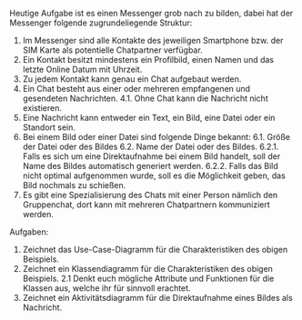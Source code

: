 Heutige Aufgabe ist es einen Messenger grob nach zu bilden, dabei hat der Messenger folgende zugrundeliegende Struktur:

1. Im Messenger sind alle Kontakte des jeweiligen Smartphone bzw. der SIM Karte als potentielle Chatpartner verfügbar.
2. Ein Kontakt besitzt mindestens ein Profilbild, einen Namen und das letzte Online Datum mit Uhrzeit.
3. Zu jedem Kontakt kann genau ein Chat aufgebaut werden.
4. Ein Chat besteht aus einer oder mehreren empfangenen und gesendeten Nachrichten.
4.1. Ohne Chat kann die Nachricht nicht existieren.
5. Eine Nachricht kann entweder ein Text, ein Bild, eine Datei oder ein Standort sein.
6. Bei einem Bild oder einer Datei sind folgende Dinge bekannt:
6.1. Größe der Datei oder des Bildes 
6.2. Name der Datei oder des Bildes.
6.2.1. Falls es sich um eine Direktaufnahme bei einem Bild handelt, soll der Name des Bildes automatisch generiert werden.
6.2.2. Falls das Bild nicht optimal aufgenommen wurde, soll es die Möglichkeit geben, das Bild nochmals zu schießen.
7. Es gibt eine Spezialisierung des Chats mit einer Person nämlich den Gruppenchat, dort kann mit mehreren Chatpartnern kommuniziert werden.

Aufgaben:

1. Zeichnet das Use-Case-Diagramm für die Charakteristiken des obigen Beispiels.
2. Zeichnet ein Klassendiagramm für die Charakteristiken des obigen Beispiels.
2.1 Denkt euch mögliche Attribute und Funktionen für die Klassen aus, welche ihr für sinnvoll erachtet.
3. Zeichnet ein Aktivitätsdiagramm für die Direktaufnahme eines Bildes als Nachricht.